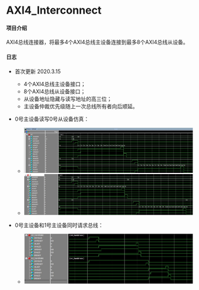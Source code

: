 # AXI4_Interconnect

#### 项目介绍
AXI4总线连接器，将最多4个AXI4总线主设备连接到最多8个AXI4总线从设备。

#### 日志

* 首次更新 2020.3.15
    * 4个AXI4总线主设备接口；
    * 8个AXI4总线从设备接口；
    * 从设备地址隐藏与读写地址的高三位；
    * 主设备仲裁优先级随上一次总线所有者向后顺延。


* 0号主设备读写0号从设备仿真：
    * ![m0_wr](https://raw.githubusercontent.com/Verdvana/AXI4_Interconnect/master/Simulation/AXI4_Interconnect_TB/m0_wr.jpg)
    * ![s0_wr](https://raw.githubusercontent.com/Verdvana/AXI4_Interconnect/master/Simulation/AXI4_Interconnect_TB/s0_wr.jpg)
* 0号主设备和1号主设备同时请求总线：
    * ![handshake](https://raw.githubusercontent.com/Verdvana/AXI4_Interconnect/master/Simulation/AXI4_Interconnect_TB/handshake.jpg)